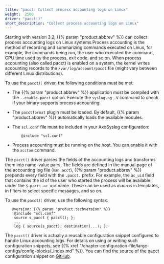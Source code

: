 ```yaml
---
title: "pacct: Collect process accounting logs on Linux"
weight:  2500
driver: "pacct()"
short_description: "Collect process accounting logs on Linux"
---
```

<!-- DISCLAIMER: This file is based on the syslog-ng Open Source Edition documentation https://github.com/balabit/syslog-ng-ose-guides/commit/2f4a52ee61d1ea9ad27cb4f3168b95408fddfdf2 and is used under the terms of The syslog-ng Open Source Edition Documentation License. The file has been modified by Axoflow. -->

Starting with version 3.2, {{% param "product.abbrev" %}} can collect process accounting logs on Linux systems.Process accounting is the method of recording and summarizing commands executed on Linux, for example, the commands being run, the user who executed the command, CPU time used by the process, exit code, and so on. When process accounting (also called pacct) is enabled on a system, the kernel writes accounting records to the `/var/log/account/pacct` file (might vary between different Linux distributions).

To use the `pacct()` driver, the following conditions must be met:

  - The {{% param "product.abbrev" %}} application must be compiled with the `--enable-pacct` option. Execute the `syslog-ng -V` command to check if your binary supports process accounting.

  - The `pacctformat` plugin must be loaded. By default, {{% param "product.abbrev" %}} automatically loads the available modules.

  - The `scl.conf` file must be included in your AxoSyslog configuration:
    
    ```shell
        @include "scl.conf"
    
    ```

  - Process accounting must be running on the host. You can enable it with the `accton` command.

The `pacct()` driver parses the fields of the accounting logs and transforms them into name-value pairs. The fields are defined in the manual page of the accounting log file (`man acct`), {{% param "product.abbrev" %}} prepends every field with the `.pacct.` prefix. For example, the `ac_uid` field that contains the id of the user who started the process will be available under the `$.pacct.ac_uid` name. These can be used as macros in templates, in filters to select specific messages, and so on.

To use the `pacct()` driver, use the following syntax.

```shell
   @version: {{% param "product.techversion" %}}
    @include "scl.conf"
    source s_pacct { pacct(); };
    ...
    log { source(s_pacct); destination(...); };
```

The `pacct()` driver is actually a reusable configuration snippet configured to handle Linux accounting logs. For details on using or writing such configuration snippets, see {{% xref "/chapter-configuration-file/large-configs/config-blocks/_index.md" %}}. You can find the source of the pacct configuration snippet on [GitHub](https://github.com/syslog-ng/syslog-ng/blob/master/scl/pacct/plugin.conf).
